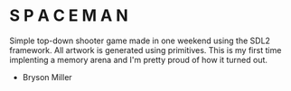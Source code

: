 # S P A C E M A N

Simple top-down shooter game made in one weekend using the SDL2 framework. All artwork is generated using primitives. This is my first time implenting a memory arena and I'm pretty proud of how it turned out.

- Bryson Miller